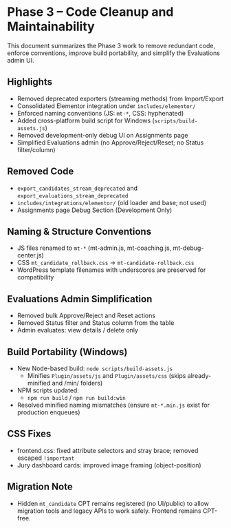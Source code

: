 # Phase 3 – Code Cleanup and Maintainability

This document summarizes the Phase 3 work to remove redundant code, enforce conventions, improve build portability, and simplify the Evaluations admin UI.

## Highlights
- Removed deprecated exporters (streaming methods) from Import/Export
- Consolidated Elementor integration under `includes/elementor/`
- Enforced naming conventions (JS: `mt-*`, CSS: hyphenated)
- Added cross-platform build script for Windows (`scripts/build-assets.js`)
- Removed development-only debug UI on Assignments page
- Simplified Evaluations admin (no Approve/Reject/Reset; no Status filter/column)

## Removed Code
- `export_candidates_stream_deprecated` and `export_evaluations_stream_deprecated`
- `includes/integrations/elementor/` (old loader and base; not used)
- Assignments page Debug Section (Development Only)

## Naming & Structure Conventions
- JS files renamed to `mt-*` (mt-admin.js, mt-coaching.js, mt-debug-center.js)
- CSS `mt_candidate_rollback.css` → `mt-candidate-rollback.css`
- WordPress template filenames with underscores are preserved for compatibility

## Evaluations Admin Simplification
- Removed bulk Approve/Reject and Reset actions
- Removed Status filter and Status column from the table
- Admin evaluates: view details / delete only

## Build Portability (Windows)
- New Node-based build: `node scripts/build-assets.js`
  - Minifies `Plugin/assets/js` and `Plugin/assets/css` (skips already-minified and /min/ folders)
- NPM scripts updated:
  - `npm run build` / `npm run build:win`
- Resolved minified naming mismatches (ensure `mt-*.min.js` exist for production enqueues)

## CSS Fixes
- frontend.css: fixed attribute selectors and stray brace; removed escaped `!important`
- Jury dashboard cards: improved image framing (object-position)

## Migration Note
- Hidden `mt_candidate` CPT remains registered (no UI/public) to allow migration tools and legacy APIs to work safely. Frontend remains CPT-free.
